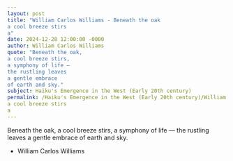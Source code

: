 ```yaml
---
layout: post
title: "William Carlos Williams - Beneath the oak
a cool breeze stirs
a"
date: 2024-12-28 12:00:00 -0000
author: William Carlos Williams
quote: "Beneath the oak,
a cool breeze stirs,
a symphony of life —
the rustling leaves
a gentle embrace
of earth and sky."
subject: Haiku's Emergence in the West (Early 20th century)
permalink: /Haiku's Emergence in the West (Early 20th century)/William Carlos Williams/William Carlos Williams - Beneath the oak
a cool breeze stirs
a
---
```


Beneath the oak,
a cool breeze stirs,
a symphony of life —
the rustling leaves
a gentle embrace
of earth and sky.

- William Carlos Williams
